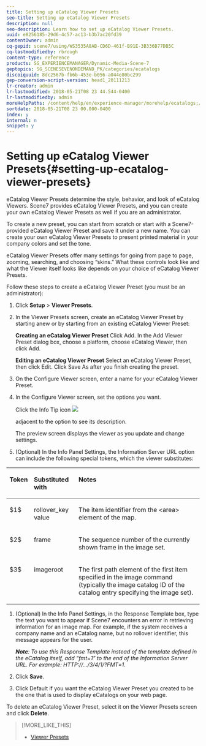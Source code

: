 ```yaml
---
title: Setting up eCatalog Viewer Presets
seo-title: Setting up eCatalog Viewer Presets
description: null
seo-description: Learn how to set up eCatalog Viewer Presets.
uuid: e8256185-29d6-4c57-ac13-b3b7ac20fd39
contentOwner: admin
cq-gepid: scene7/using/WS3535A8AB-CD6D-461f-B91E-3B336B77DB5C
cq-lastmodifiedby: rbrough
content-type: reference
products: SG_EXPERIENCEMANAGER/Dynamic-Media-Scene-7
geptopics: SG_SCENESEVENONDEMAND_PK/categories/ecatalogs
discoiquuid: 8dc2567b-fb6b-453e-b056-a044e80bc299
gep-conversion-script-version: head1_20111213
lr-creator: admin
lr-lastmodified: 2018-05-21T08 23 44.544-0400
lr-lastmodifiedby: admin
moreHelpPaths: /content/help/en/experience-manager/morehelp/ecatalogs;/content/help/en/experience-manager/morehelp/ecatalogs
sortdate: 2018-05-21T08 23 00.000-0400
index: y
internal: n
snippet: y
---
```


# Setting up eCatalog Viewer Presets{#setting-up-ecatalog-viewer-presets}

eCatalog Viewer Presets determine the style, behavior, and look of eCatalog Viewers. Scene7 provides eCatalog Viewer Presets, and you can create your own eCatalog Viewer Presets as well if you are an administrator.

To create a new preset, you can start from scratch or start with a Scene7-provided eCatalog Viewer Preset and save it under a new name. You can create your own eCatalog Viewer Presets to present printed material in your company colors and set the tone.

eCatalog Viewer Presets offer many settings for going from page to page, zooming, searching, and choosing “skins.” What these controls look like and what the Viewer itself looks like depends on your choice of eCatalog Viewer Presets.

Follow these steps to create a eCatalog Viewer Preset (you must be an administrator):

1. Click **Setup** &gt; **Viewer Presets**.
1. In the Viewer Presets screen, create an eCatalog Viewer Preset by starting anew or by starting from an existing eCatalog Viewer Preset:

   **Creating an eCatalog Viewer Preset** Click Add. In the Add Viewer Preset dialog box, choose a platform, choose eCatalog Viewer, then click Add.

   **Editing an eCatalog Viewer Preset** Select an eCatalog Viewer Preset, then click Edit. Click Save As after you finish creating the preset.

1. On the Configure Viewer screen, enter a name for your eCatalog Viewer Preset.
1. In the Configure Viewer screen, set the options you want.

   Click the Info Tip icon  ![](assets/Infotip.png)

   adjacent to the option to see its description.

   The preview screen displays the viewer as you update and change settings.

1. (Optional) In the Info Panel Settings, the Information Server URL option can include the following special tokens, which the viewer substitutes:

<table cellpadding="4" cellspacing="0"> 
 <thead align="left"> 
  <tr> 
   <th class="cellrowborder" id="d19e16752" valign="top" width="NaN%"><p>Token</p></th> 
   <th class="cellrowborder" id="d19e16755" valign="top" width="NaN%"><p>Substituted with</p></th> 
   <th class="cellrowborder" id="d19e16758" valign="top" width="NaN%"><p>Notes</p></th> 
  </tr> 
 </thead> 
 <tbody> 
  <tr> 
   <td class="cellrowborder" headers="d19e16752 " valign="top" width="NaN%"><p>$1$</p></td> 
   <td class="cellrowborder" headers="d19e16755 " valign="top" width="NaN%"><p>rollover_key value</p></td> 
   <td class="cellrowborder" headers="d19e16758 " valign="top" width="NaN%"><p>The item identifier from the &lt;area&gt; element of the map.</p></td> 
  </tr> 
  <tr> 
   <td class="cellrowborder" headers="d19e16752 " valign="top" width="NaN%"><p>$2$</p></td> 
   <td class="cellrowborder" headers="d19e16755 " valign="top" width="NaN%"><p>frame</p></td> 
   <td class="cellrowborder" headers="d19e16758 " valign="top" width="NaN%"><p>The sequence number of the currently shown frame in the image set.</p></td> 
  </tr> 
  <tr> 
   <td class="cellrowborder" headers="d19e16752 " valign="top" width="NaN%"><p>$3$</p></td> 
   <td class="cellrowborder" headers="d19e16755 " valign="top" width="NaN%"><p>imageroot</p></td> 
   <td class="cellrowborder" headers="d19e16758 " valign="top" width="NaN%"><p>The first path element of the first item specified in the image command (typically the image catalog ID of the catalog entry specifying the image set).</p></td> 
  </tr> 
 </tbody> 
</table>

1. (Optional) In the Info Panel Settings, in the Response Template box, type the text you want to appear if Scene7 encounters an error in retrieving information for an image map. For example, if the system receives a company name and an eCatalog name, but no rollover identifier, this message appears for the user.

   ***Note**: To use this Response Template instead of the template defined in the eCatalog itself, add “fmt=1” to the end of the Information Server URL. For example: HTTP://.../$3$/$4$/$1$/?FMT=1.*

1. Click **Save**.
1. Click Default if you want the eCatalog Viewer Preset you created to be the one that is used to display eCatalogs on your web page.

To delete an eCatalog Viewer Preset, select it on the Viewer Presets screen and click **Delete**.

>[!MORE_LIKE_THIS]
>
>* [Viewer Presets](application-setup.md#viewer_presets)
